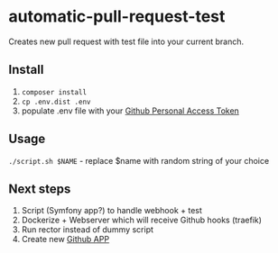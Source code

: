 # automatic-pull-request-test

Creates new pull request with test file into your current branch.

## Install
1. `composer install`
2. `cp .env.dist .env`
3. populate .env file with your [Github Personal Access Token](https://github.com/settings/tokens)

## Usage
`./script.sh $NAME` - replace $name with random string of your choice

## Next steps
1. Script (Symfony app?) to handle webhook + test 
2. Dockerize + Webserver which will receive Github hooks (traefik)
3. Run rector instead of dummy script
4. Create new [Github APP](https://github.com/settings/apps)

